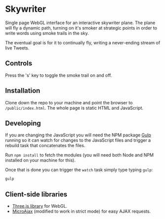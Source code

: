 # Skywriter

Single page WebGL interface for an interactive skywriter plane. The plane will fly a dynamic path, turning on it's smoker at strategic points in order to write words using smoke trails in the sky.

The eventual goal is for it to continually fly, writing a never-ending stream of live Tweets.

## Controls

Press the 's' key to toggle the smoke trail on and off.

## Installation

Clone down the repo to your machine and point the browser to `/public/index.html`. The whole page is static HTML and JavaScript.

## Developing

If you are changing the JavaScript you will need the NPM package [Gulp](https://www.npmjs.com/package/gulp) running so it can watch for changes to the JavaScript files and trigger a rebuild task that concatenates the files.

Run `npm install` to fetch the modules (you will need both Node and NPM installed on your machine for this).

Once that is done you can trigger the `watch` task simply type typing `gulp`:

```bash
gulp
``` 

## Client-side libraries

 - [Three.js library](http://threejs.org) for WebGL.
 - [MicroAjax](https://code.google.com/archive/p/microajax/) (modified to work in strict mode) for easy AJAX requests. 

